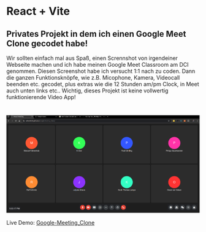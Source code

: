 # React + Vite 
## Privates Projekt in dem ich einen Google Meet Clone gecodet habe! 

Wir sollten einfach mal aus Spaß, einen Scrennshot von irgendeiner Webseite machen und ich habe meinen Google Meet Classroom am DCI genommen. Diesen Screenshot habe ich versucht 1:1 nach zu coden. Dann die ganzen Funktionsknöpfe, wie z.B. Micophone, Kamera, Videocall beenden etc. gecodet, plus extras wie die 12 Stunden am/pm Clock, in Meet auch unten links etc.. Wichtig, dieses Projekt ist keine vollwertig funktionierende Video App!
#
#
#
#

![assets/Google Meeting Clone](https://github.com/RalfSmith69/Google-Meeting_Clone/blob/main/Screenshot%20from%202024-08-14%2017-03-45.png) 



Live Demo: [Google-Meeting_Clone](https://RalfSmith69.github.io/Google-Meeting_Clone)
